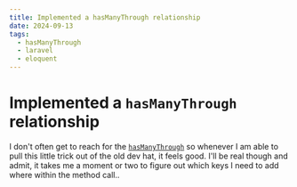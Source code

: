 ```yaml
---
title: Implemented a hasManyThrough relationship
date: 2024-09-13
tags:
  - hasManyThrough
  - laravel
  - eloquent
---
```

# Implemented a `hasManyThrough` relationship

I don't often get to reach for the [`hasManyThrough`](https://laravel.com/docs/11.x/eloquent-relationships#has-many-through) so whenever I am able to
pull this little trick out of the old dev hat, it feels good. I'll be real though and admit, it takes me a moment or two to figure out which keys I
need to add where within the method call.. 
